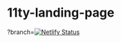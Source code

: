 # 11ty-landing-page

?branch=[![Netlify Status](https://api.netlify.com/api/v1/badges/e1d9d826-70fe-4a3d-823d-f6757163193f/deploy-status)](https://app.netlify.com/sites/lancamentos/deploys)
